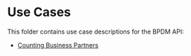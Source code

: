 # Use Cases

This folder contains use case descriptions for the BPDM API:

* [Counting Business Partners](count-business-partners.md)